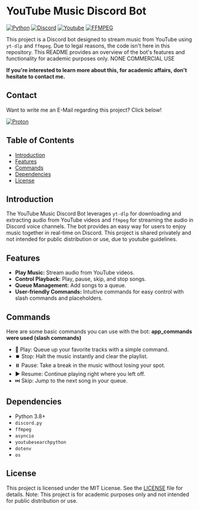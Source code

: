 # YouTube Music Discord Bot
[![Python](https://img.shields.io/badge/python-black?style=for-the-badge&logo=python)](https://github.com/milaasHD/DiscordMusicBot)
[![Discord](https://img.shields.io/badge/discord-black?style=for-the-badge&logo=discord)](https://github.com/milaasHD/DiscordMusicBot)
[![Youtube](https://img.shields.io/badge/youtube-black?style=for-the-badge&logo=youtube)](https://github.com/milaasHD/DiscordMusicBot)
[![FFMPEG](https://img.shields.io/badge/ffmpeg-black?style=for-the-badge&logo=FFMPEG)](https://github.com/milaasHD/DiscordMusicBot)

This project is a Discord bot designed to stream music from YouTube using `yt-dlp` and `ffmpeg`. Due to legal reasons, the code isn't here in this repository. This README provides an overview of the bot's features and functionality for academic purposes only. NONE COMMERCIAL USE

**If you're interested to learn more about this, for academic affairs, don't hesitate to contact me.**

## Contact
Want to write me an E-Mail regarding this project? Click below!

[![Proton](https://img.shields.io/badge/proton-black?style=for-the-badge&logo=proton)](mailto:milaasHD.dev@proton.me")


## Table of Contents

- [Introduction](#introduction)
- [Features](#features)
- [Commands](#commands)
- [Dependencies](#dependencies)
- [License](#license)

## Introduction

The YouTube Music Discord Bot leverages `yt-dlp` for downloading and extracting audio from YouTube videos and `ffmpeg` for streaming the audio in Discord voice channels. The bot provides an easy way for users to enjoy music together in real-time on Discord. This project is shared privately and not intended for public distribution or use, due to youtube guidelines.

## Features

- **Play Music:** Stream audio from YouTube videos.
- **Control Playback:** Play, pause, skip, and stop songs.
- **Queue Management:** Add songs to a queue.
- **User-friendly Commands:** Intuitive commands for easy control with slash commands and placeholders.


## Commands

Here are some basic commands you can use with the bot:
**app_commands were used (slash commands)**

- 🎵 Play: Queue up your favorite tracks with a simple command.
- ⏹️ Stop: Halt the music instantly and clear the playlist.
- ⏸️ Pause: Take a break in the music without losing your spot.
- ▶️ Resume: Continue playing right where you left off.
- ⏭️ Skip: Jump to the next song in your queue.

## Dependencies

- Python 3.8+
- `discord.py`
- `ffmpeg`
- `asyncio`
- `youtubesearchpython`
- `dotenv`
- `os`

## License

This project is licensed under the MIT License. See the [LICENSE](LICENSE) file for details. Note: This project is for academic purposes only and not intended for public distribution or use.
